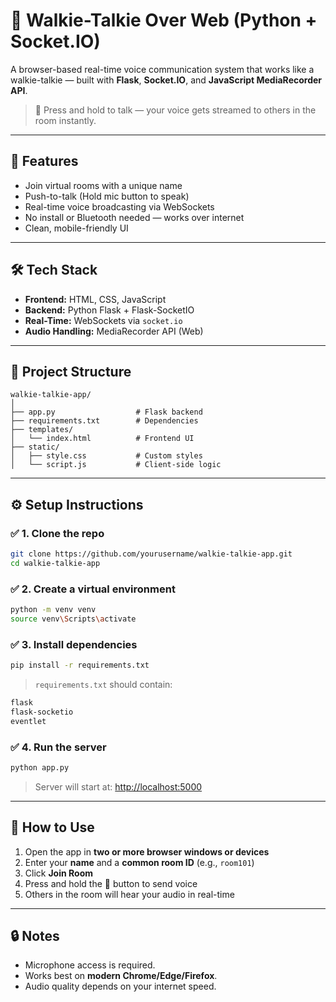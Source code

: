 # 📡 Walkie-Talkie Over Web (Python + Socket.IO)

A browser-based real-time voice communication system that works like a walkie-talkie — built with **Flask**, **Socket.IO**, and **JavaScript MediaRecorder API**.

> 🎤 Press and hold to talk — your voice gets streamed to others in the room instantly.

---

## 🚀 Features

- Join virtual rooms with a unique name
- Push-to-talk (Hold mic button to speak)
- Real-time voice broadcasting via WebSockets
- No install or Bluetooth needed — works over internet
- Clean, mobile-friendly UI

---

## 🛠️ Tech Stack

- **Frontend:** HTML, CSS, JavaScript
- **Backend:** Python Flask + Flask-SocketIO
- **Real-Time:** WebSockets via `socket.io`
- **Audio Handling:** MediaRecorder API (Web)

---

## 📂 Project Structure

```
walkie-talkie-app/
│
├── app.py                  # Flask backend
├── requirements.txt        # Dependencies
├── templates/
│   └── index.html          # Frontend UI
├── static/
│   ├── style.css           # Custom styles
│   └── script.js           # Client-side logic
```

---

## ⚙️ Setup Instructions

### ✅ 1. Clone the repo

```bash
git clone https://github.com/yourusername/walkie-talkie-app.git
cd walkie-talkie-app
```

### ✅ 2. Create a virtual environment

```bash
python -m venv venv
source venv\Scripts\activate     
```

### ✅ 3. Install dependencies

```bash
pip install -r requirements.txt
```

> `requirements.txt` should contain:
```txt
flask
flask-socketio
eventlet
```

### ✅ 4. Run the server

```bash
python app.py
```

> Server will start at: [http://localhost:5000](http://localhost:5000)

---

## 🧪 How to Use

1. Open the app in **two or more browser windows or devices**
2. Enter your **name** and a **common room ID** (e.g., `room101`)
3. Click **Join Room**
4. Press and hold the 🎤 button to send voice
5. Others in the room will hear your audio in real-time

---

## 🔒 Notes

- Microphone access is required.
- Works best on **modern Chrome/Edge/Firefox**.
- Audio quality depends on your internet speed.